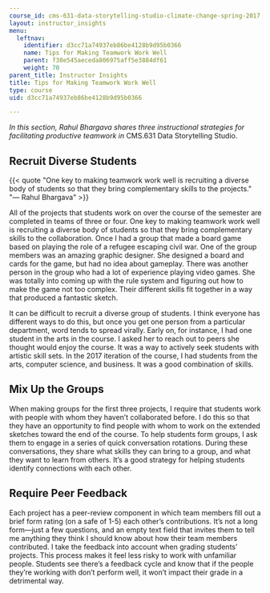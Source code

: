 ```yaml
---
course_id: cms-631-data-storytelling-studio-climate-change-spring-2017
layout: instructor_insights
menu:
  leftnav:
    identifier: d3cc71a74937eb86be4128b9d95b0366
    name: Tips for Making Teamwork Work Well
    parent: f30e545aeceda806975aff5e3884df61
    weight: 70
parent_title: Instructor Insights
title: Tips for Making Teamwork Work Well
type: course
uid: d3cc71a74937eb86be4128b9d95b0366

---
```


_In this section, Rahul Bhargava shares three instructional strategies for facilitating productive teamwork in_ CMS.631 Data Storytelling Studio.

Recruit Diverse Students
------------------------

{{< quote "One key to making teamwork work well is recruiting a diverse body of students so that they bring complementary skills to the projects." "— Rahul Bhargava" >}}

All of the projects that students work on over the course of the semester are completed in teams of three or four. One key to making teamwork work well is recruiting a diverse body of students so that they bring complementary skills to the collaboration. Once I had a group that made a board game based on playing the role of a refugee escaping civil war. One of the group members was an amazing graphic designer. She designed a board and cards for the game, but had no idea about gameplay. There was another person in the group who had a lot of experience playing video games. She was totally into coming up with the rule system and figuring out how to make the game not too complex. Their different skills fit together in a way that produced a fantastic sketch.

It can be difficult to recruit a diverse group of students. I think everyone has different ways to do this, but once you get one person from a particular department, word tends to spread virally. Early on, for instance, I had one student in the arts in the course. I asked her to reach out to peers she thought would enjoy the course. It was a way to actively seek students with artistic skill sets. In the 2017 iteration of the course, I had students from the arts, computer science, and business. It was a good combination of skills.

Mix Up the Groups
-----------------

When making groups for the first three projects, I require that students work with people with whom they haven’t collaborated before. I do this so that they have an opportunity to find people with whom to work on the extended sketches toward the end of the course. To help students form groups, I ask them to engage in a series of quick conversation rotations. During these conversations, they share what skills they can bring to a group, and what they want to learn from others. It’s a good strategy for helping students identify connections with each other.

Require Peer Feedback
---------------------

Each project has a peer-review component in which team members fill out a brief form rating (on a safe of 1-5) each other’s contributions. It’s not a long form—just a few questions, and an empty text field that invites them to tell me anything they think I should know about how their team members contributed. I take the feedback into account when grading students’ projects. This process makes it feel less risky to work with unfamiliar people. Students see there’s a feedback cycle and know that if the people they’re working with don’t perform well, it won’t impact their grade in a detrimental way.